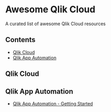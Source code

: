 # Awesome Qlik Cloud
A curated list of awesome Qlik Cloud resources

## Contents

- [Qlik Cloud](#qlik-cloud)
- [Qlik App Automation](#qlik-app-automation)


## Qlik Cloud

## Qlik App Automation

- [Qlik App Automation - Getting Started](https://www.youtube.com/watch?v=5ycYndC_PXs)
